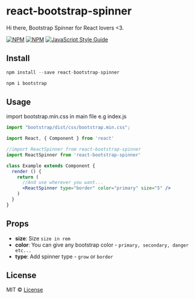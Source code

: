 # react-bootstrap-spinner
Hi there, Bootstrap Spinner for React lovers &lt;3.

[![NPM](https://img.shields.io/npm/v/react-bootstrap-spinner.svg)](https://www.npmjs.com/package/react-bootstrap-spinner) [![NPM](https://img.shields.io/npm/dt/react-bootstrap-spinner.svg)](https://www.npmjs.com/package/react-bootstrap-spinner) 
[![JavaScript Style Guide](https://img.shields.io/badge/code_style-standard-brightgreen.svg)](https://standardjs.com)

## Install

```js
npm install --save react-bootstrap-spinner

npm i bootstrap
```

## Usage
import bootstrap.min.css in main file e.g index.js

```jsx
import "bootstrap/dist/css/bootstrap.min.css";

```

```jsx
import React, { Component } from 'react'

//import ReactSpinner from react-bootstrap-spinner
import ReactSpinner from 'react-bootstrap-spinner'

class Example extends Component {
  render () {
    return (
      //And use wherever you want...
      <ReactSpinner type="border" color="primary" size="5" />
    )
  }
}
```

## Props

- **size**: Size `size in rem`
- **color**: You can give any bootstrap color - `primary, secondary, danger etc...`
- **type**: Add spinner type - `grow` or `border`

## License

MIT © [License](https://github.com/ajaymarathe/react-bootstrap-spinner/blob/master/LICENSE)
